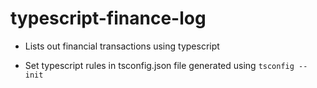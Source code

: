 # typescript-finance-log

- Lists out financial transactions using typescript

- Set typescript rules in tsconfig.json file generated using `tsconfig --init`
